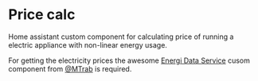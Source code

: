 # Price calc

Home assistant custom component for calculating price of running a electric appliance with non-linear energy usage.

For getting the electricity prices the awesome [Energi Data Service](https://github.com/MTrab/energidataservice) cusom component from [@MTrab](https://github.com/MTrab) is required.